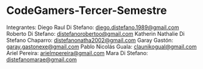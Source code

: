 # CodeGamers-Tercer-Semestre


Integrantes:
Diego Raul Di Stefano: diego.distefano.1989@gmail.com
Roberto Di Stefano: distefanorobertoo@gmail.com
Katherin Nathalie Di Stefano Chaparro: distefanonatha2002@gmail.com
Garay Gastón: garay.gastonexe@gmail.com
Pablo Nicolás Guala: claunikogual@gmail.com
Ariel Pereira: arielmpereira@gmail.com
Mara Di Stefano: distefanomarae@gmail.com
